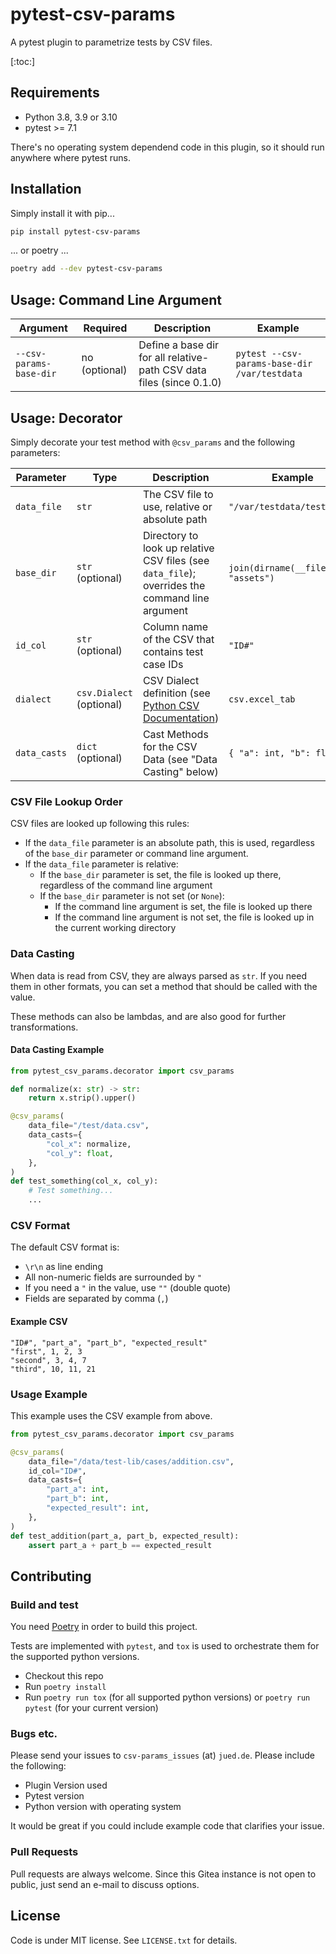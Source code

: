 # pytest-csv-params

A pytest plugin to parametrize tests by CSV files.

[:toc:]

## Requirements
 
- Python 3.8, 3.9 or 3.10
- pytest >= 7.1

There's no operating system dependend code in this plugin, so it should run anywhere where pytest runs.

## Installation

Simply install it with pip...

```bash
pip install pytest-csv-params
```

... or poetry ...

```bash
poetry add --dev pytest-csv-params
```

## Usage: Command Line Argument

| Argument                | Required      | Description                                                          | Example                                      |
|-------------------------|---------------|----------------------------------------------------------------------|----------------------------------------------|
| `--csv-params-base-dir` | no (optional) | Define a base dir for all relative-path CSV data files (since 0.1.0) | `pytest --csv-params-base-dir /var/testdata` |

## Usage: Decorator

Simply decorate your test method with `@csv_params` and the following parameters:

| Parameter    | Type                     | Description                                                                                                                            | Example                              |
|--------------|--------------------------|----------------------------------------------------------------------------------------------------------------------------------------|--------------------------------------|
| `data_file`  | `str`                    | The CSV file to use, relative or absolute path                                                                                         | `"/var/testdata/test1.csv"`          |
| `base_dir`   | `str` (optional)         | Directory to look up relative CSV files (see `data_file`); overrides the command line argument                                         | `join(dirname(__file__), "assets")`  |
| `id_col`     | `str` (optional)         | Column name of the CSV that contains test case IDs                                                                                     | `"ID#"`                              |
| `dialect`    | `csv.Dialect` (optional) | CSV Dialect definition (see [Python CSV Documentation](https://docs.python.org/3/library/csv.html#dialects-and-formatting-parameters)) | `csv.excel_tab`                      |
| `data_casts` | `dict` (optional)        | Cast Methods for the CSV Data (see "Data Casting" below)                                                                               | `{ "a": int, "b": float }`           |

### CSV File Lookup Order

CSV files are looked up following this rules:

- If the `data_file` parameter is an absolute path, this is used, regardless of the `base_dir` parameter or command line argument.
- If the `data_file` parameter is relative:
  - If the `base_dir` parameter is set, the file is looked up there, regardless of the command line argument
  - If the `base_dir` parameter is not set (or `None`):
    - If the command line argument is set, the file is looked up there
    - If the command line argument is not set, the file is looked up in the current working directory

### Data Casting

When data is read from CSV, they are always parsed as `str`. If you need them in other formats, you can set a method that should be called with the value.

These methods can also be lambdas, and are also good for further transformations.

#### Data Casting Example

```python
from pytest_csv_params.decorator import csv_params

def normalize(x: str) -> str:
    return x.strip().upper()

@csv_params(
    data_file="/test/data.csv",
    data_casts={
        "col_x": normalize,
        "col_y": float,
    },
)
def test_something(col_x, col_y):
    # Test something...
    ...
```

### CSV Format

The default CSV format is:

- `\r\n` as line ending
- All non-numeric fields are surrounded by `"`
- If you need a `"` in the value, use `""` (double quote)
- Fields are separated by comma (`,`)

#### Example CSV

```text
"ID#", "part_a", "part_b", "expected_result"
"first", 1, 2, 3
"second", 3, 4, 7
"third", 10, 11, 21
```

### Usage Example

This example uses the CSV example from above.

```python
from pytest_csv_params.decorator import csv_params

@csv_params(
    data_file="/data/test-lib/cases/addition.csv",
    id_col="ID#",
    data_casts={
        "part_a": int,
        "part_b": int,
        "expected_result": int,
    },
)
def test_addition(part_a, part_b, expected_result):
    assert part_a + part_b == expected_result
```

## Contributing

### Build and test

You need [Poetry](https://python-poetry.org/) in order to build this project.

Tests are implemented with `pytest`, and `tox` is used to orchestrate them for the supported python versions. 

- Checkout this repo
- Run `poetry install`
- Run `poetry run tox` (for all supported python versions) or `poetry run pytest` (for your current version)

### Bugs etc.

Please send your issues to `csv-params_issues` (at) `jued.de`. Please include the following:

- Plugin Version used
- Pytest version
- Python version with operating system

It would be great if you could include example code that clarifies your issue.

### Pull Requests

Pull requests are always welcome. Since this Gitea instance is not open to public, just send an e-mail to discuss options.

## License

Code is under MIT license. See `LICENSE.txt` for details.

